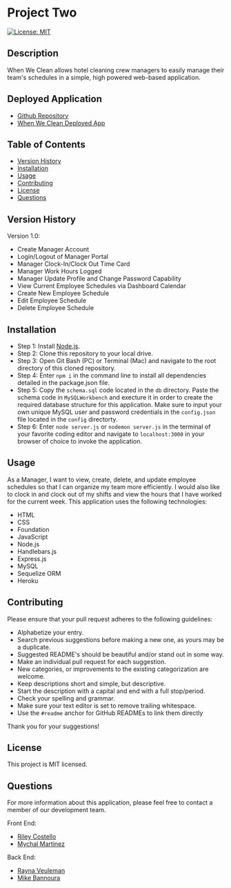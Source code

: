 # Project Two

[![License: MIT](https://img.shields.io/badge/License-MIT-yellow.svg)](https://opensource.org/licenses/MIT)

## Description

When We Clean allows hotel cleaning crew managers to easily manage their team's schedules in a simple, high powered web-based application.

## Deployed Application

* [Github Repository](https://github.com/milehighcoder/project-two/)
* [When We Clean Deployed App](https://when-we-clean.herokuapp.com/)

## Table of Contents

* [Version History](#version-history)
* [Installation](#installation)
* [Usage](#usage)
* [Contributing](#contributing)
* [License](#license)
* [Questions](#questions)

## Version History

Version 1.0:
* Create Manager Account
* Login/Logout of Manager Portal
* Manager Clock-In/Clock Out Time Card
* Manager Work Hours Logged
* Manager Update Profile and Change Password Capability
* View Current Employee Schedules via Dashboard Calendar
* Create New Employee Schedule
* Edit Employee Schedule
* Delete Employee Schedule

## Installation

* Step 1: Install [Node.js](https://nodejs.org/).
* Step 2: Clone this repository to your local drive.
* Step 3: Open Git Bash (PC) or Terminal (Mac) and navigate to the root directory of this cloned repository.
* Step 4: Enter `npm i` in the command line to install all dependencies detailed in the package.json file.
* Step 5: Copy the `schema.sql` code located in the `db` directory. Paste the schema code in `MySQLWorkbench` and execture it in order to create the required database structure for this application. Make sure to input your own unique MySQL user and password credentials in the `config.json` file located in the `config` directorty.
* Step 6: Enter `node server.js` or `nodemon server.js` in the terminal of your favorite coding editor and navigate to `localhost:3000` in your browser of choice to invoke the application.

## Usage

As a Manager, I want to view, create, delete, and update employee schedules so that I can organize my team more efficiently. I would also like to clock in and clock out of my shifts and view the hours that I have worked for the current week. This application uses the following technologies:

* HTML
* CSS
* Foundation
* JavaScript
* Node.js
* Handlebars.js
* Express.js
* MySQL
* Sequelize ORM
* Heroku

## Contributing

Please ensure that your pull request adheres to the following guidelines:

* Alphabetize your entry.
* Search previous suggestions before making a new one, as yours may be a duplicate.
* Suggested README's should be beautiful and/or stand out in some way.
* Make an individual pull request for each suggestion.
* New categories, or improvements to the existing categorization are welcome.
* Keep descriptions short and simple, but descriptive.
* Start the description with a capital and end with a full stop/period.
* Check your spelling and grammar.
* Make sure your text editor is set to remove trailing whitespace.
* Use the `#readme` anchor for GitHub READMEs to link them directly

Thank you for your suggestions!

## License

This project is MIT licensed.

## Questions

For more information about this application, please feel free to contact a member of our development team.

Front End:
* [Riley Costello](https://github.com/Milagro12090)
* [Mychal Martinez](https://github.com/milehighcoder)

Back End:
* [Rayna Veuleman](https://github.com/rayna-v)
* [Mike Bannoura](https://github.com/bannoura9)


